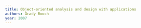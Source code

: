 ```yaml
---
title: Object-oriented analysis and design with applications
authors: Grady Booch
year: 2007
---
```


